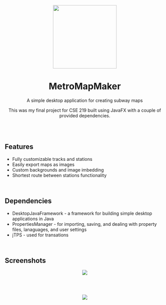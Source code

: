 <p align="center"><img src="https://i.imgur.com/lkwY72K.png" width=200 height=200></p>

<h1 align="center">MetroMapMaker</h1>
<p align="center"> A simple desktop application for creating subway maps</p>
<p align="center">This was my final project for CSE 219 built using JavaFX with a couple of provided dependencies.</p><br><br>

## Features
* Fully customizable tracks and stations
* Easily export maps as images
* Custom backgrounds and image imbedding
* Shortest route between stations functionality
<br>

## Dependencies
* DesktopJavaFramework - a framework for building simple desktop applications in Java
* PropertiesManager - for importing, saving, and dealing with property files, lanaguages, and user settings
* jTPS - used for transations
<br>

## Screenshots
<p align="center">
  <img src="https://i.gyazo.com/a24617e90c72b3508f7f09af4bf4758a.png">
</p><br><br>
<p align="center">
  <img src="https://i.gyazo.com/cf6af30c6c1bdd07125400043d30b852.png">
</p>
